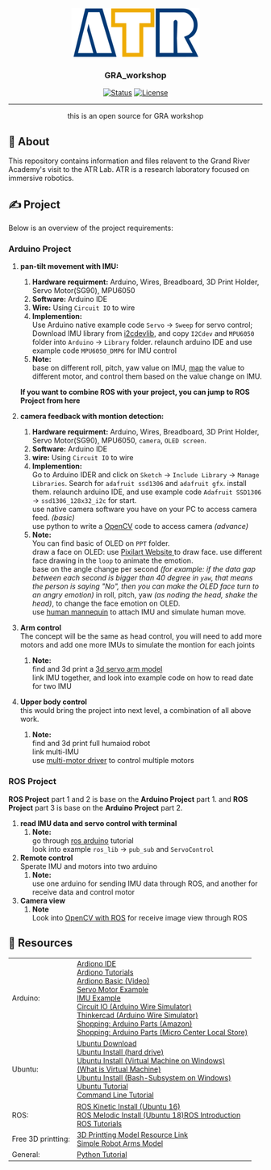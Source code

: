 <p align="center">
  <a href="" rel="noopener">
 <img src="images/ATR-logo.gif" alt="ATR"></a>
</p>

<h3 align="center">GRA_workshop</h3>

<div align="center">

  [![Status](https://img.shields.io/badge/status-active-success.svg)]() 
  [![License](https://img.shields.io/badge/license-MIT-blue.svg)](/LICENSE)

</div>

---

<p align="center"> this is an open source for GRA workshop
    <br> 
</p>

## 📝 About <a name = "about"></a>
This repository contains information and files relavent to the Grand River Academy's visit to the ATR Lab. 
ATR is a research laboratory focused on immersive robotics.



## ✍️ Project
Below is an overview of the project requirements:

### Arduino Project
1. **pan-tilt movement with IMU:**
   1. **Hardware requirment:** Arduino, Wires, Breadboard, 3D Print Holder, Servo Motor(SG90), MPU6050
   1. **Software:** Arduino IDE
   1. **Wire:** Using `Circuit IO` to wire 
   1. **Implemention:** <br/>Use Arduino native example code `Servo` -> `Sweep` for servo control;<br/>Download IMU library from <a href="https://github.com/jrowberg/i2cdevlib/tree/master/Arduino"> i2cdevlib</a>, and copy `I2Cdev` and `MPU6050` folder into `Arduino` -> `Library` folder. relaunch arduino IDE and use example code `MPU6050_DMP6` for IMU control
   1. **Note:** <br/>base on different roll, pitch, yaw value on IMU, <a href="https://www.arduino.cc/reference/en/language/functions/math/map/">map</a> the value to different motor, and control them based on the value change on IMU.

   **If you want to combine ROS with your project, you can jump to ROS Project from here** 

1. **camera feedback with montion detection:**
   1. **Hardware requirment:** Arduino, Wires, Breadboard, 3D Print Holder, Servo Motor(SG90), MPU6050, `camera`, `OLED screen`.
   1. **Software:** Arduino IDE
   1. **wire:** Using `Circuit IO` to wire 
   1. **Implemention:** <br/>Go to Arduino IDER and click on `Sketch` -> `Include Library` -> `Manage Libraries`. Search for `adafruit ssd1306` and `adafruit gfx`. install them. relaunch arduino IDE, and use example code `Adafruit SSD1306` -> `ssd1306_128x32_i2c` for start.<br/>use native camera software you have on your PC to access camera feed. *(basic)*<br/> use python to write a <a href="https://opencv-python-tutroals.readthedocs.io/en/latest/py_tutorials/py_gui/py_video_display/py_video_display.html" >OpenCV</a> code to access camera *(advance)*
   1. **Note:** <br/>You can find basic of OLED on `PPT` folder. <br/>draw a face on OLED: use <a href="https://www.pixilart.com/draw" > Pixilart Website </a> to draw face. use different face drawing in the `loop` to animate the emotion.<br/> base on the angle change per second *(for example: if the data gap between each second is bigger than 40 degree in `yaw`, that means the person is saying "No", then you can make the OLED face turn to an angry emotion)* in roll, pitch, yaw *(as noding the head, shake the head)*, to change the face emotion on OLED. <br/> use <a href="https://www.amazon.com/Alvin-Wooden-Mannequin-Unisex-Inches/dp/B001OBMZIE/ref=sr_1_7?keywords=Wooden+Human+Mannequin&qid=1563489672&s=gateway&sr=8-7">human mannequin</a> to attach IMU and simulate human move.
1. **Arm control**<br>The concept will be the same as head control, you will need to add more motors and add one more IMUs to simulate the montion for each joints
   1. **Note:** <br/>find and 3d print a <a href="https://www.thingiverse.com/thing:90837" >3d servo arm model</a><br/> link IMU together, and look into example code on how to read date for two IMU
1. **Upper body control**<br/> this would bring the project into next level, a combination of all above work.
   1. **Note:** <br/> find and 3d print full humaiod robot <br/> link multi-IMU <br/> use <a href="https://www.amazon.com/HiLetgo-PCA9685-Channel-12-Bit-Arduino/dp/B01D1D0CX2/ref=asc_df_B01D1D0CX2/?tag=hyprod-20&linkCode=df0&hvadid=312106042452&hvpos=1o1&hvnetw=g&hvrand=4725520949653651188&hvpone=&hvptwo=&hvqmt=&hvdev=c&hvdvcmdl=&hvlocint=&hvlocphy=1023769&hvtargid=pla-439629573722&psc=1&tag=&ref=&adgrpid=62821668875&hvpone=&hvptwo=&hvadid=312106042452&hvpos=1o1&hvnetw=g&hvrand=4725520949653651188&hvqmt=&hvdev=c&hvdvcmdl=&hvlocint=&hvlocphy=1023769&hvtargid=pla-439629573722"> multi-motor driver</a> to control multiple motors<br/> 

### ROS Project
**ROS Project** part 1 and 2 is base on the **Arduino Project** part 1. and **ROS Project** part 3 is base on the **Arduino Project** part 2.
1. **read IMU data and servo control with terminal**
   1. **Note:** <br/>go through <a href="http://wiki.ros.org/rosserial/Tutorials">ros arduino</a> tutorial<br/> look into example `ros_lib` -> `pub_sub` and `ServoControl` 
1. **Remote control**<br/>Sperate IMU and motors into two arduino
   1. **Note:** <br/>use one arduino for sending IMU data through ROS, and another for receive data and control motor
1. **Camera view**
   1. **Note** <br/> Look into <a href="http://wiki.ros.org/cv_bridge/Tutorials/ConvertingBetweenROSImagesAndOpenCVImagesPython">OpenCV with ROS</a> for receive image view through ROS





## 🎉 Resources <a name = "demo"></a>
|  |  |
| ---------- | ---------- |
| Arduino: | <a href="https://www.arduino.cc/en/main/software">Ardiono IDE</a><br/><a href="https://www.arduino.cc/en/Tutorial/HomePage">Ardiono Tutorials</a><br/><a href="https://www.youtube.com/watch?v=BtLwoNJ6klE">Ardiono Basic (Video)</a><br/><a href="https://www.instructables.com/id/Arduino-How-to-Control-Servo-Motor-With-Arduino/">Servo Motor Example</a><br/><a href="https://www.hackster.io/Aritro/getting-started-with-imu-6-dof-motion-sensor-96e066">IMU Example</a><br/><a href="https://www.circuito.io/">Circuit IO (Arduino Wire Simulator)</a><br/><a href="https://www.tinkercad.com/">Thinkercad (Arduino Wire Simulator)</a><br/><a href="https://www.amazon.com/ELEGOO-Project-Starter-Tutorial-Arduino/dp/B01D8KOZF4/ref=sr_1_3?keywords=arduino&qid=1563520514&s=gateway&sr=8-3">Shopping: Arduino Parts (Amazon)</a> <br/> <a href="https://www.microcenter.com/search/search_results.aspx?Ntt=arduino&searchButton=search">Shopping: Arduino Parts (Micro Center Local Store)</a> |
| Ubuntu: | <a href="https://ubuntu.com/download/desktop">Ubuntu Download</a><br/><a href="https://www.youtube.com/watch?v=vt5Lu_ltPkU">Ubuntu Install (hard drive)</a><br/><a href="https://www.youtube.com/watch?v=QbmRXJJKsvs">Ubuntu Install (Virtual Machine on Windows)</a><br/><a href="https://www.youtube.com/watch?v=2v_3f_jjLL4">(What is Virtual Machine)</a><br/><a href="https://www.youtube.com/watch?v=Cvrqmq9A3tA">Ubuntu Install (Bash-Subsystem on Windows)</a><br/><a href="https://www.youtube.com/watch?v=lmeDvSgN6zY">Ubuntu Tutorial</a><br/><a href="https://www.youtube.com/watch?v=id3DGvljhT4">Command Line Tutorial</a><br/>|
| ROS: | <a href="http://wiki.ros.org/kinetic">ROS Kinetic Install (Ubuntu 16)</a> <br/> <a href="http://wiki.ros.org/melodic">ROS Melodic Install (Ubuntu 18)</a><a href="http://wiki.ros.org/ROS/Introduction">ROS Introduction</a> <br/><a href="http://wiki.ros.org/ROS/StartGuide">ROS Tutorials</a> <br/>|
| Free 3D printting: | <a href="https://www.thingiverse.com/">3D Printting Model Resource Link</a> <br/> <a href="https://www.thingiverse.com/thing:90837">Simple Robot Arms Model</a> |
| General: | <a href="https://www.youtube.com/watch?v=QXeEoD0pB3E&list=PLsyeobzWxl7poL9JTVyndKe62ieoN-MZ3">Python Tutorial</a>
